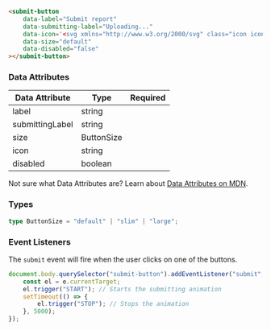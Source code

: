 ```html
<submit-button
    data-label="Submit report"
    data-submitting-label="Uploading..."
    data-icon='<svg xmlns="http://www.w3.org/2000/svg" class="icon icon-tabler icon-tabler-file-upload" width="24" height="24" viewBox="0 0 24 24" stroke-width="2" stroke="currentColor" fill="none" stroke-linecap="round" stroke-linejoin="round"><path stroke="none" d="M0 0h24v24H0z" fill="none"></path><path d="M14 3v4a1 1 0 0 0 1 1h4"></path><path d="M17 21h-10a2 2 0 0 1 -2 -2v-14a2 2 0 0 1 2 -2h7l5 5v11a2 2 0 0 1 -2 2z"></path><path d="M12 11v6"></path><path d="M9.5 13.5l2.5 -2.5l2.5 2.5"></path></svg>'
    data-size="default"
    data-disabled="false"
></submit-button>
```

### Data Attributes

| Data Attribute | Type | Required |
| -------------- | ---- | -------- |
| label | string | |
| submittingLabel | string | |
| size | ButtonSize | |
| icon | string | |
| disabled | boolean | |

Not sure what Data Attributes are? Learn about [Data Attributes on MDN](https://developer.mozilla.org/en-US/docs/Web/HTML/Global_attributes/data-*).

### Types

```typescript
type ButtonSize = "default" | "slim" | "large";
```

### Event Listeners

The `submit` event will fire when the user clicks on one of the buttons.

```typescript
document.body.querySelector("submit-button").addEventListener("submit", (e) => {
    const el = e.currentTarget;
    el.trigger("START"); // Starts the submitting animation
    setTimeout(() => {
        el.trigger("STOP"); // Stops the animation
    }, 5000);
});
```
